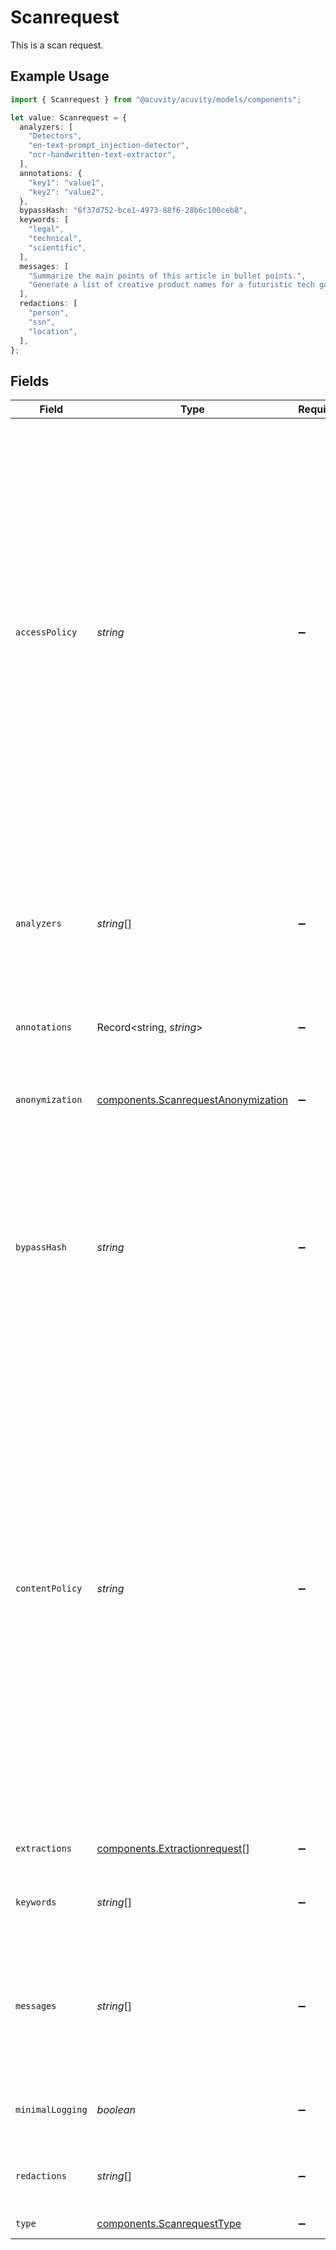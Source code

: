 # Scanrequest

This is a scan request.

## Example Usage

```typescript
import { Scanrequest } from "@acuvity/acuvity/models/components";

let value: Scanrequest = {
  analyzers: [
    "Detectors",
    "en-text-prompt_injection-detector",
    "ocr-handwritten-text-extractor",
  ],
  annotations: {
    "key1": "value1",
    "key2": "value2",
  },
  bypassHash: "6f37d752-bce1-4973-88f6-28b6c100ceb8",
  keywords: [
    "legal",
    "technical",
    "scientific",
  ],
  messages: [
    "Summarize the main points of this article in bullet points.",
    "Generate a list of creative product names for a futuristic tech gadget.",
  ],
  redactions: [
    "person",
    "ssn",
    "location",
  ],
};
```

## Fields

| Field                                                                                                                                                                                                                                                                                                                                                                                                                                                             | Type                                                                                                                                                                                                                                                                                                                                                                                                                                                              | Required                                                                                                                                                                                                                                                                                                                                                                                                                                                          | Description                                                                                                                                                                                                                                                                                                                                                                                                                                                       | Example                                                                                                                                                                                                                                                                                                                                                                                                                                                           |
| ----------------------------------------------------------------------------------------------------------------------------------------------------------------------------------------------------------------------------------------------------------------------------------------------------------------------------------------------------------------------------------------------------------------------------------------------------------------- | ----------------------------------------------------------------------------------------------------------------------------------------------------------------------------------------------------------------------------------------------------------------------------------------------------------------------------------------------------------------------------------------------------------------------------------------------------------------- | ----------------------------------------------------------------------------------------------------------------------------------------------------------------------------------------------------------------------------------------------------------------------------------------------------------------------------------------------------------------------------------------------------------------------------------------------------------------- | ----------------------------------------------------------------------------------------------------------------------------------------------------------------------------------------------------------------------------------------------------------------------------------------------------------------------------------------------------------------------------------------------------------------------------------------------------------------- | ----------------------------------------------------------------------------------------------------------------------------------------------------------------------------------------------------------------------------------------------------------------------------------------------------------------------------------------------------------------------------------------------------------------------------------------------------------------- |
| `accessPolicy`                                                                                                                                                                                                                                                                                                                                                                                                                                                    | *string*                                                                                                                                                                                                                                                                                                                                                                                                                                                          | :heavy_minus_sign:                                                                                                                                                                                                                                                                                                                                                                                                                                                | AccessPolicy allows to pass optional Rego access policy. If not set,<br/>The action is always Allow,<br/>If it is set, it will be run, and the final decision will be computed based<br/>on that policy.<br/>If the rego code does not start with package main, then the needed<br/>classic package definition and  acuvity imports will be added<br/>automatically.<br/>If the code starts with package main, then everything remains untouched.                 |                                                                                                                                                                                                                                                                                                                                                                                                                                                                   |
| `analyzers`                                                                                                                                                                                                                                                                                                                                                                                                                                                       | *string*[]                                                                                                                                                                                                                                                                                                                                                                                                                                                        | :heavy_minus_sign:                                                                                                                                                                                                                                                                                                                                                                                                                                                | The name of the analyzers to run by the pipelines. If empty, it means all of<br/>them. Possible values are PIIs, Secrets, Topics, Confidentiality, Exploits.                                                                                                                                                                                                                                                                                                      | [<br/>"Detectors",<br/>"en-text-prompt_injection-detector",<br/>"ocr-handwritten-text-extractor"<br/>]                                                                                                                                                                                                                                                                                                                                                            |
| `annotations`                                                                                                                                                                                                                                                                                                                                                                                                                                                     | Record<string, *string*>                                                                                                                                                                                                                                                                                                                                                                                                                                          | :heavy_minus_sign:                                                                                                                                                                                                                                                                                                                                                                                                                                                | Annotations attached to the extraction.                                                                                                                                                                                                                                                                                                                                                                                                                           | {<br/>"key1": "value1",<br/>"key2": "value2"<br/>}                                                                                                                                                                                                                                                                                                                                                                                                                |
| `anonymization`                                                                                                                                                                                                                                                                                                                                                                                                                                                   | [components.ScanrequestAnonymization](../../models/components/scanrequestanonymization.md)                                                                                                                                                                                                                                                                                                                                                                        | :heavy_minus_sign:                                                                                                                                                                                                                                                                                                                                                                                                                                                | How to anonymize the data. If deanonymize is true, then VariablSize is required.                                                                                                                                                                                                                                                                                                                                                                                  |                                                                                                                                                                                                                                                                                                                                                                                                                                                                   |
| `bypassHash`                                                                                                                                                                                                                                                                                                                                                                                                                                                      | *string*                                                                                                                                                                                                                                                                                                                                                                                                                                                          | :heavy_minus_sign:                                                                                                                                                                                                                                                                                                                                                                                                                                                | In the case of a contentPolicy that asks for a confirmation, this is the<br/>hash you must send back to bypass the block. This is only useful when a<br/>content policy has been set or is evaluated remotely.                                                                                                                                                                                                                                                    | 6f37d752-bce1-4973-88f6-28b6c100ceb8                                                                                                                                                                                                                                                                                                                                                                                                                              |
| `contentPolicy`                                                                                                                                                                                                                                                                                                                                                                                                                                                   | *string*                                                                                                                                                                                                                                                                                                                                                                                                                                                          | :heavy_minus_sign:                                                                                                                                                                                                                                                                                                                                                                                                                                                | ContentPolicy allows to pass optional Rego content policy. If not set,<br/>The action is always Allow, and there cannot be any alerts raised etc<br/>If it is set, it will be run, and the final decision will be computed based<br/>on that policy.<br/>If the rego code does not start with package main, then the needed<br/>classic package definition and  acuvity imports will be added<br/>automatically.<br/>If the code starts with package main, then everything remains untouched. |                                                                                                                                                                                                                                                                                                                                                                                                                                                                   |
| `extractions`                                                                                                                                                                                                                                                                                                                                                                                                                                                     | [components.Extractionrequest](../../models/components/extractionrequest.md)[]                                                                                                                                                                                                                                                                                                                                                                                    | :heavy_minus_sign:                                                                                                                                                                                                                                                                                                                                                                                                                                                | The extractions to request.                                                                                                                                                                                                                                                                                                                                                                                                                                       |                                                                                                                                                                                                                                                                                                                                                                                                                                                                   |
| `keywords`                                                                                                                                                                                                                                                                                                                                                                                                                                                        | *string*[]                                                                                                                                                                                                                                                                                                                                                                                                                                                        | :heavy_minus_sign:                                                                                                                                                                                                                                                                                                                                                                                                                                                | The keywords found during classification.                                                                                                                                                                                                                                                                                                                                                                                                                         | [<br/>"legal",<br/>"technical",<br/>"scientific"<br/>]                                                                                                                                                                                                                                                                                                                                                                                                            |
| `messages`                                                                                                                                                                                                                                                                                                                                                                                                                                                        | *string*[]                                                                                                                                                                                                                                                                                                                                                                                                                                                        | :heavy_minus_sign:                                                                                                                                                                                                                                                                                                                                                                                                                                                | Messages to process and provide detections for. Use data in extractions for<br/>processing binary data.                                                                                                                                                                                                                                                                                                                                                           | [<br/>"Summarize the main points of this article in bullet points.",<br/>"Generate a list of creative product names for a futuristic tech gadget."<br/>]                                                                                                                                                                                                                                                                                                          |
| `minimalLogging`                                                                                                                                                                                                                                                                                                                                                                                                                                                  | *boolean*                                                                                                                                                                                                                                                                                                                                                                                                                                                         | :heavy_minus_sign:                                                                                                                                                                                                                                                                                                                                                                                                                                                | If true, the system will not log the contents that were scanned.                                                                                                                                                                                                                                                                                                                                                                                                  |                                                                                                                                                                                                                                                                                                                                                                                                                                                                   |
| `redactions`                                                                                                                                                                                                                                                                                                                                                                                                                                                      | *string*[]                                                                                                                                                                                                                                                                                                                                                                                                                                                        | :heavy_minus_sign:                                                                                                                                                                                                                                                                                                                                                                                                                                                | The redactions to perform if they are detected.                                                                                                                                                                                                                                                                                                                                                                                                                   | [<br/>"person",<br/>"ssn",<br/>"location"<br/>]                                                                                                                                                                                                                                                                                                                                                                                                                   |
| `type`                                                                                                                                                                                                                                                                                                                                                                                                                                                            | [components.ScanrequestType](../../models/components/scanrequesttype.md)                                                                                                                                                                                                                                                                                                                                                                                          | :heavy_minus_sign:                                                                                                                                                                                                                                                                                                                                                                                                                                                | The type of text.                                                                                                                                                                                                                                                                                                                                                                                                                                                 |                                                                                                                                                                                                                                                                                                                                                                                                                                                                   |
